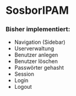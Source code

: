 # SosborIPAM

### Bisher implementiert:

- Navigation (Sidebar)
- Userverwaltung
 - Benutzer anlegen
 - Benutzer löschen
 - Passwörter gehasht
- Session
 - Login
 - Logout
